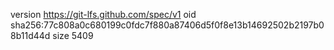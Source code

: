 version https://git-lfs.github.com/spec/v1
oid sha256:77c808a0c680199c0fdc7f880a87406d5f0f8e13b14692502b2197b08b11d44d
size 5409
